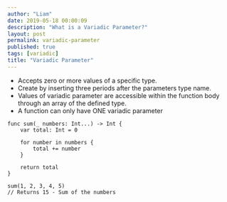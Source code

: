 ```yaml
---
author: "Liam"
date: 2019-05-18 00:00:09
description: "What is a Variadic Parameter?"
layout: post
permalink: variadic-parameter
published: true
tags: [variadic]
title: "Variadic Parameter"
---
```


- Accepts zero or more values of a specific type.
- Create by inserting three periods after the parameters type name.
- Values of variadic parameter are accessible within the function body through an array of the defined type.
- A function can only have ONE variadic parameter

```
func sum(_ numbers: Int...) -> Int {
    var total: Int = 0

    for number in numbers {
        total += number
    }

    return total
}

sum(1, 2, 3, 4, 5)		
// Returns 15 - Sum of the numbers
```
